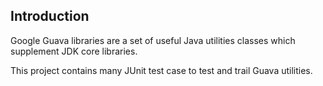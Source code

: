 ## Introduction 

Google Guava libraries are a set of useful Java utilities classes which 
supplement JDK core libraries.

This project contains many JUnit test case to test and trail Guava utilities.


